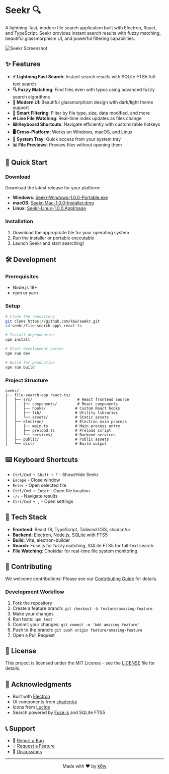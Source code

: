 # Seekr 🔍

A lightning-fast, modern file search application built with Electron, React, and TypeScript. Seekr provides instant search results with fuzzy matching, beautiful glassmorphism UI, and powerful filtering capabilities.

![Seekr Screenshot](https://via.placeholder.com/800x500/1a1a1a/ffffff?text=Seekr+Screenshot)

## ✨ Features

- **⚡ Lightning Fast Search**: Instant search results with SQLite FTS5 full-text search
- **🔍 Fuzzy Matching**: Find files even with typos using advanced fuzzy search algorithms
- **🎨 Modern UI**: Beautiful glassmorphism design with dark/light theme support
- **📁 Smart Filtering**: Filter by file type, size, date modified, and more
- **🔥 Live File Watching**: Real-time index updates as files change
- **⌨️ Keyboard Shortcuts**: Navigate efficiently with customizable hotkeys
- **🖥️ Cross-Platform**: Works on Windows, macOS, and Linux
- **🎯 System Tray**: Quick access from your system tray
- **📊 File Previews**: Preview files without opening them

## 🚀 Quick Start

### Download

Download the latest release for your platform:

- **Windows**: [Seekr-Windows-1.0.0-Portable.exe](https://github.com/k6w/seekr/releases/latest)
- **macOS**: [Seekr-Mac-1.0.0-Installer.dmg](https://github.com/k6w/seekr/releases/latest)
- **Linux**: [Seekr-Linux-1.0.0.AppImage](https://github.com/k6w/seekr/releases/latest)

### Installation

1. Download the appropriate file for your operating system
2. Run the installer or portable executable
3. Launch Seekr and start searching!

## 🛠️ Development

### Prerequisites

- Node.js 18+
- npm or yarn

### Setup

```bash
# Clone the repository
git clone https://github.com/k6w/seekr.git
cd seekr/file-search-app\ react-ts

# Install dependencies
npm install

# Start development server
npm run dev

# Build for production
npm run build
```

### Project Structure

```
seekr/
├── file-search-app react-ts/
│   ├── src/                    # React frontend source
│   │   ├── components/         # React components
│   │   ├── hooks/             # Custom React hooks
│   │   ├── lib/               # Utility libraries
│   │   └── assets/            # Static assets
│   ├── electron/              # Electron main process
│   │   ├── main.ts            # Main process entry
│   │   ├── preload.ts         # Preload script
│   │   └── services/          # Backend services
│   ├── public/                # Public assets
│   └── dist/                  # Build output
```

## ⌨️ Keyboard Shortcuts

- `Ctrl/Cmd + Shift + F` - Show/Hide Seekr
- `Escape` - Close window
- `Enter` - Open selected file
- `Ctrl/Cmd + Enter` - Open file location
- `↑/↓` - Navigate results
- `Ctrl/Cmd + ,` - Open settings

## 🎨 Tech Stack

- **Frontend**: React 18, TypeScript, Tailwind CSS, shadcn/ui
- **Backend**: Electron, Node.js, SQLite with FTS5
- **Build**: Vite, electron-builder
- **Search**: Fuse.js for fuzzy matching, SQLite FTS5 for full-text search
- **File Watching**: Chokidar for real-time file system monitoring

## 🤝 Contributing

We welcome contributions! Please see our [Contributing Guide](CONTRIBUTING.md) for details.

### Development Workflow

1. Fork the repository
2. Create a feature branch: `git checkout -b feature/amazing-feature`
3. Make your changes
4. Run tests: `npm test`
5. Commit your changes: `git commit -m 'Add amazing feature'`
6. Push to the branch: `git push origin feature/amazing-feature`
7. Open a Pull Request

## 📝 License

This project is licensed under the MIT License - see the [LICENSE](LICENSE) file for details.

## 🙏 Acknowledgments

- Built with [Electron](https://electronjs.org/)
- UI components from [shadcn/ui](https://ui.shadcn.com/)
- Icons from [Lucide](https://lucide.dev/)
- Search powered by [Fuse.js](https://fusejs.io/) and SQLite FTS5

## 📞 Support

- 🐛 [Report a Bug](https://github.com/k6w/seekr/issues/new?template=bug_report.md)
- 💡 [Request a Feature](https://github.com/k6w/seekr/issues/new?template=feature_request.md)
- 💬 [Discussions](https://github.com/k6w/seekr/discussions)

---

<p align="center">Made with ❤️ by <a href="https://github.com/k6w">k6w</a></p>
